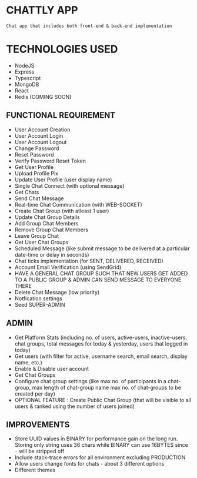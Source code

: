 # CHATTLY APP
```
Chat app that includes both front-end & back-end implementation
```

# TECHNOLOGIES USED
- NodeJS
- Express
- Typescript
- MongoDB
- React
- Redis (COMING SOON)

## FUNCTIONAL REQUIREMENT 
- User Account Creation
- User Account Login
- User Account Logout
- Change Password
- Reset Password
- Verify Password Reset Token
- Get User Profile
- Upload Profile Pix
- Update User Profile (user display name)
- Single Chat Connect (with optional message)
- Get Chats
- Send Chat Message
- Real-time Chat Communication (with WEB-SOCKET)
- Create Chat Group (with atleast 1 user)
- Update Chat Group Details
- Add Group Chat Members
- Remove Group Chat Members
- Leave Group Chat
- Get User Chat Groups
- Scheduled Message (like submit message to be delivered at a particular date-time or delay in seconds)
- Chat ticks implementation (for SENT, DELIVERED, RECEIVED)
- Account Email Verification (using SendGrid)
- HAVE A GENERAL CHAT GROUP SUCH THAT NEW USERS GET ADDED TO A PUBLIC GROUP & ADMIN CAN SEND MESSAGE TO EVERYONE THERE
- Delete Chat Message (low priority)
- Notfication settings
- Seed SUPER-ADMIN

## ADMIN
- Get Platform Stats (including no. of users, active-users, inactive-users, chat groups, total messages for today & yesterday, users that logged in today)
- Get users (with filter for active, username search, email search, display name, etc.)
- Enable & Disable user account
- Get Chat Groups
- Configure chat group settings (like max no. of participants in a chat-group, max length of chat-group name max no. of chat-groups to be created per day)
- OPTIONAL FEATURE : Create Public Chat Group (that will be visible to all users & ranked using the number of users joined)

## IMPROVEMENTS
- Store UUID values in BINARY for performance gain on the long run. Storing only string uses 36 chars while BINARY can use 16BYTES since `-` will be stripped off
- Include stack-trace errors for all environment excluding PRODUCTION
- Allow users change fonts for chats - about 3 different options
- Different themes